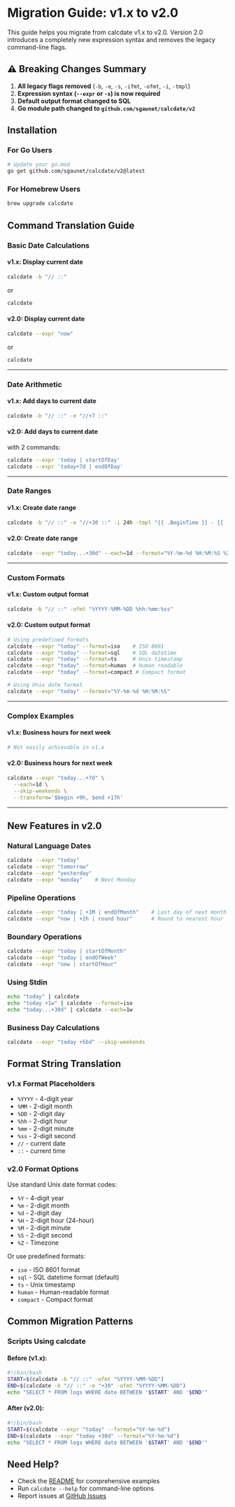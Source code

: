 # Migration Guide: v1.x to v2.0

This guide helps you migrate from calcdate v1.x to v2.0. Version 2.0 introduces a completely new expression syntax and removes the legacy command-line flags.

## ⚠️ Breaking Changes Summary

1. **All legacy flags removed** (`-b`, `-e`, `-s`, `-ifmt`, `-ofmt`, `-i`, `-tmpl`)
2. **Expression syntax (`--expr` or `-x`) is now required**
3. **Default output format changed to SQL**
4. **Go module path changed to `github.com/sgaunet/calcdate/v2`**

## Installation

### For Go Users
```bash
# Update your go.mod
go get github.com/sgaunet/calcdate/v2@latest
```

### For Homebrew Users
```bash
brew upgrade calcdate
```

## Command Translation Guide

### Basic Date Calculations

#### v1.x: Display current date
```bash
calcdate -b "// ::"
```

or 
```bash
calcdate
```

#### v2.0: Display current date
```bash
calcdate --expr "now"
```
or 
```bash
calcdate
```

---

### Date Arithmetic

#### v1.x: Add days to current date
```bash
calcdate -b "// ::" -e "//+7 ::"
```

#### v2.0: Add days to current date

with 2 commands:
```bash
calcdate --expr 'today | startOfDay'
calcdate --expr 'today+7d | endOfDay'
```

---

### Date Ranges

#### v1.x: Create date range
```bash
calcdate -b "// ::" -e "//+30 ::" -i 24h -tmpl "{{ .BeginTime }} - {{ .EndTime }}"
```

#### v2.0: Create date range
```bash
calcdate --expr "today...+30d" --each=1d --format="%Y-%m-%d %H:%M:%S %Z"
```

---

### Custom Formats

#### v1.x: Custom output format
```bash
calcdate -b "// ::" -ofmt "%YYYY-%MM-%DD %hh:%mm:%ss"
```

#### v2.0: Custom output format
```bash
# Using predefined formats
calcdate --expr "today" --format=iso    # ISO 8601
calcdate --expr "today" --format=sql    # SQL datetime
calcdate --expr "today" --format=ts     # Unix timestamp
calcdate --expr "today" --format=human  # Human readable
calcdate --expr "today" --format=compact # Compact format

# Using Unix date format
calcdate --expr "today" --format="%Y-%m-%d %H:%M:%S"
```

---

### Complex Examples

#### v1.x: Business hours for next week
```bash
# Not easily achievable in v1.x
```

#### v2.0: Business hours for next week
```bash
calcdate --expr "today...+7d" \
  --each=1d \
  --skip-weekends \
  --transform='$begin +9h, $end +17h'
```

---

## New Features in v2.0

### Natural Language Dates
```bash
calcdate --expr "today"
calcdate --expr "tomorrow"
calcdate --expr "yesterday"
calcdate --expr "monday"    # Next Monday
```

### Pipeline Operations
```bash
calcdate --expr "today | +1M | endOfMonth"    # Last day of next month
calcdate --expr "now | +2h | round hour"      # Round to nearest hour
```

### Boundary Operations
```bash
calcdate --expr "today | startOfMonth"
calcdate --expr "today | endOfWeek"
calcdate --expr "now | startOfHour"
```

### Using Stdin
```bash
echo "today" | calcdate
echo "today +1w" | calcdate --format=iso
echo "today...+30d" | calcdate --each=1w
```

### Business Day Calculations
```bash
calcdate --expr "today +5bd" --skip-weekends
```

## Format String Translation

### v1.x Format Placeholders
- `%YYYY` - 4-digit year
- `%MM` - 2-digit month
- `%DD` - 2-digit day
- `%hh` - 2-digit hour
- `%mm` - 2-digit minute
- `%ss` - 2-digit second
- `//` - current date
- `::` - current time

### v2.0 Format Options

Use standard Unix date format codes:
- `%Y` - 4-digit year
- `%m` - 2-digit month
- `%d` - 2-digit day
- `%H` - 2-digit hour (24-hour)
- `%M` - 2-digit minute
- `%S` - 2-digit second
- `%Z` - Timezone

Or use predefined formats:
- `iso` - ISO 8601 format
- `sql` - SQL datetime format (default)
- `ts` - Unix timestamp
- `human` - Human-readable format
- `compact` - Compact format

## Common Migration Patterns

### Scripts Using calcdate

#### Before (v1.x):
```bash
#!/bin/bash
START=$(calcdate -b "// ::" -ofmt "%YYYY-%MM-%DD")
END=$(calcdate -b "// ::" -e "+30" -ofmt "%YYYY-%MM-%DD")
echo "SELECT * FROM logs WHERE date BETWEEN '$START' AND '$END'"
```

#### After (v2.0):
```bash
#!/bin/bash
START=$(calcdate --expr "today" --format="%Y-%m-%d")
END=$(calcdate --expr "today +30d" --format="%Y-%m-%d")
echo "SELECT * FROM logs WHERE date BETWEEN '$START' AND '$END'"
```

## Need Help?

- Check the [README](README.md) for comprehensive examples
- Run `calcdate --help` for command-line options
- Report issues at [GitHub Issues](https://github.com/sgaunet/calcdate/issues)